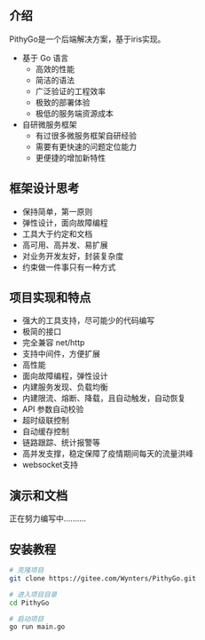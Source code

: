 <!--
 * @Descripttion: 
 * @version: 
 * @Author: Wynters
 * @Date: 2022-09-22 15:34:25
 * @LastEditTime: 2022-09-23 13:32:48
 * @FilePath: \PithyGo\README.md
-->
## 介绍
PithyGo是一个后端解决方案，基于iris实现。
* 基于 Go 语言
  * 高效的性能
  * 简洁的语法
  * 广泛验证的工程效率
  * 极致的部署体验
  * 极低的服务端资源成本
* 自研微服务框架
  * 有过很多微服务框架自研经验
  * 需要有更快速的问题定位能力
  * 更便捷的增加新特性

## 框架设计思考
* 保持简单，第一原则
* 弹性设计，面向故障编程
* 工具大于约定和文档
* 高可用、高并发、易扩展
* 对业务开发友好，封装复杂度
* 约束做一件事只有一种方式
## 项目实现和特点
* 强大的工具支持，尽可能少的代码编写
* 极简的接口
* 完全兼容 net/http
* 支持中间件，方便扩展
* 高性能
* 面向故障编程，弹性设计
* 内建服务发现、负载均衡
* 内建限流、熔断、降载，且自动触发，自动恢复
* API 参数自动校验
* 超时级联控制
* 自动缓存控制
* 链路跟踪、统计报警等
* 高并发支撑，稳定保障了疫情期间每天的流量洪峰
* websocket支持

## 演示和文档
   正在努力编写中..........

## 安装教程
``` sh
# 克隆项目
git clone https://gitee.com/Wynters/PithyGo.git

# 进入项目目录
cd PithyGo

# 启动项目
go run main.go
```

